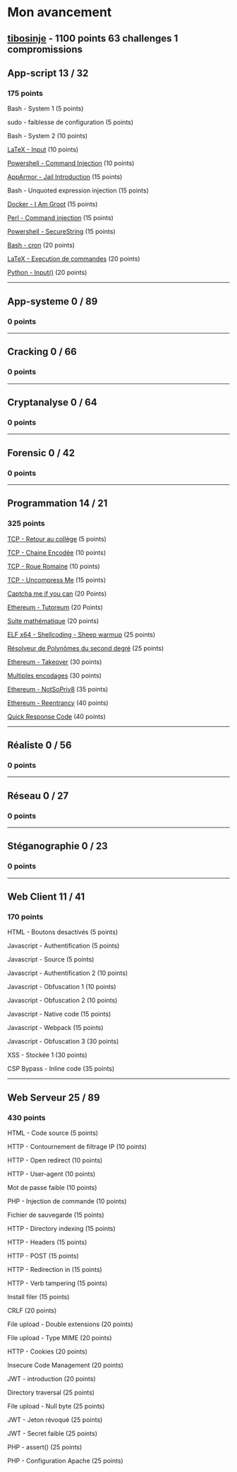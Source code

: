 # Mon avancement

## **[tibosinje](https://www.root-me.org/tibosinje?lang=fr)** - 1100 points 63 challenges 1 compromissions

## App-script 13 / 32
### 175 points

Bash - System 1 (5 points)

sudo - faiblesse de configuration (5 points)

Bash - System 2 (10 points)

[LaTeX - Input](./AppScript/Latex/Input.md) (10 points)

[Powershell - Command Injection](./AppScript/PowerShell/CommandInjection.md) (10 points)

[AppArmor - Jail Introduction](./AppScript/AppArmor/JailIntro.md) (15 points)

Bash - Unquoted expression injection (15 points)

[Docker - I Am Groot](./AppScript/Docker/IAmGroot.md) (15 points)

[Perl - Command injection](./AppScript/PerlInjection.md) (15 points)

[Powershell - SecureString](./AppScript/PowerShell/SecureString.md) (15 points)

[Bash - cron](./AppScript/Bash/Bash-Cron.md) (20 points)

[LaTeX - Execution de commandes](./AppScript/Latex/ExecutionDeCommande.md) (20 points)

[Python - Input()](./AppScript/Python/Python-Input.md) (20 points)

---

## App-systeme 0 / 89
### 0 points

---

## Cracking 0 / 66
### 0 points

---

## Cryptanalyse 0 / 64
### 0 points

---

## Forensic 0 / 42
### 0 points

---

## Programmation 14 / 21
### 325 points

[TCP - Retour au collège](./Programmation/TCP/RetourAuCollege/) (5 points)

[TCP - Chaine Encodée](./Programmation/TCP/ChaineEncodee/) (10 points)

[TCP - Roue Romaine](./Programmation/TCP/RoueRomaine/) (10 points)

[TCP - Uncompress Me](./Programmation/TCP/UncompressMe/) (15 points)

[Captcha me if you can](./Programmation/Captcha/) (20 Points)

[Ethereum - Tutoreum](./Programmation/Ethereum/Tutoreum.md) (20 Points)

[Suite mathématique](./Programmation/SuiteMathematique/) (20 points)

[ELF x64 - Shellcoding - Sheep warmup](./Programmation//ELF64/) (25 points)

[Résolveur de Polynômes du second degré](./Programmation/PolynomeSecondDegr%C3%A9/) (25 points)

[Ethereum - Takeover](./Programmation/Ethereum/Takeover.md) (30 points)

[Multiples encodages](./Programmation/MultipleEncodage/) (30 points)

[Ethereum - NotSoPriv8](./Programmation/Ethereum/NotSoPrivate.md) (35 points)

[Ethereum - Reentrancy](./Programmation/Ethereum/Reentrancy/) (40 points)

[Quick Response Code](./Programmation/QuickResponseCode/) (40 points)

---

## Réaliste 0 / 56
### 0 points

---

## Réseau 0 / 27
### 0 points

---

## Stéganographie 0 / 23
### 0 points

---

## Web Client 11 / 41
### 170 points

HTML - Boutons desactivés (5 points)

Javascript - Authentification (5 points)

Javascript - Source (5 points)

Javascript - Authentification 2 (10 points)

Javascript - Obfuscation 1 (10 points)

Javascript - Obfuscation 2 (10 points)

Javascript - Native code (15 points)

Javascript - Webpack (15 points)

Javascript - Obfuscation 3 (30 points)

XSS - Stockée 1 (30 points)

CSP Bypass - Inline code (35 points)

---

## Web Serveur 25 / 89
### 430 points

HTML - Code source (5 points)

HTTP - Contournement de filtrage IP	(10 points)

HTTP - Open redirect (10 points)

HTTP - User-agent (10 points)

Mot de passe faible	(10 points)

PHP - Injection de commande (10 points)

Fichier de sauvegarde (15 points)

HTTP - Directory indexing (15 points)

HTTP - Headers (15 points)

HTTP - POST (15 points)

HTTP - Redirection in (15 points)

HTTP - Verb tampering (15 points)

Install filer (15 points)

CRLF (20 points)

File upload - Double extensions (20 points)

File upload - Type MIME (20 points)

HTTP - Cookies (20 points)

Insecure Code Management (20 points)

JWT - introduction (20 points)

Directory traversal (25 points)

File upload - Null byte (25 points)

JWT - Jeton révoqué (25 points)

JWT - Secret faible (25 points)

PHP - assert() (25 points)

PHP - Configuration Apache (25 points)